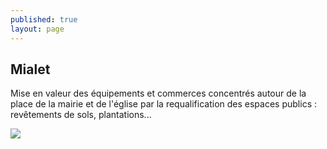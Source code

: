 ```yaml
---
published: true
layout: page
---
```

## Mialet

Mise en valeur des équipements et commerces concentrés autour de la place de la mairie et de l'église par la requalification des espaces publics : revêtements de sols, plantations...

![]({{site.baseurl}}/data/images/3/histoire/03_HISTOIRE_POPCP2.jpg)
